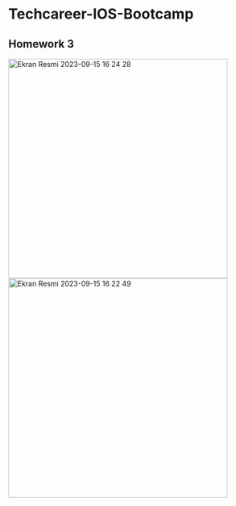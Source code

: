 # Techcareer-IOS-Bootcamp

## Homework 3 

<img width="435" alt="Ekran Resmi 2023-09-15 16 24 28" src="https://github.com/utkucetinkaya/Techcareer-IOS-Bootcamp/assets/61903359/9934d3b8-8e5a-4519-9c3d-3c19b4a5cd82">
<img width="435" alt="Ekran Resmi 2023-09-15 16 22 49" src="https://github.com/utkucetinkaya/Techcareer-IOS-Bootcamp/assets/61903359/d34fcb81-1f56-408a-af9c-2842ff4ff12b">
